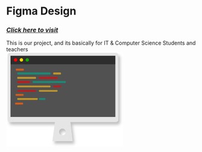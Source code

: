 # Figma Design
### _<a href="https://www.figma.com/file/dd33xTFkQhwShzA6nfCOaD/my-project?node-id=0%3A1">Click here to visit</a>_
<p> This is our project, and its basically for IT & Computer Science Students and teachers
  <br>
<img src="https://github.com/amiyapati/My-project/blob/main/Elements/Markdown/monitor.svg" height="250" align="center" />
